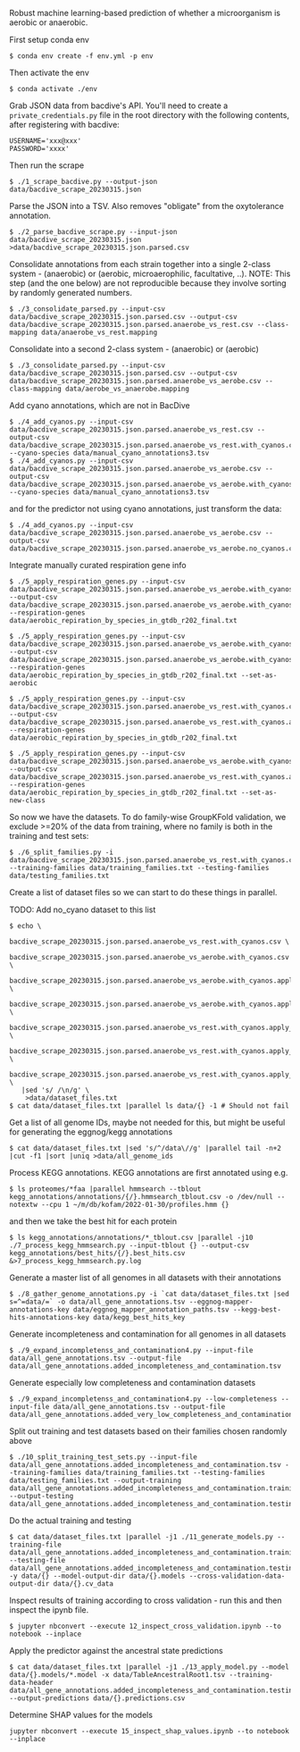 Robust machine learning-based prediction of whether a microorganism is aerobic or anaerobic.

First setup conda env
```
$ conda env create -f env.yml -p env
```

Then activate the env
```
$ conda activate ./env
```

Grab JSON data from bacdive's API. You'll need to create a `private_credentials.py` file in the root directory with the following contents, after registering with bacdive:
```
USERNAME='xxx@xxx'
PASSWORD='xxxx'
```

Then run the scrape
```
$ ./1_scrape_bacdive.py --output-json data/bacdive_scrape_20230315.json
```

Parse the JSON into a TSV. Also removes "obligate" from the oxytolerance annotation.
```
$ ./2_parse_bacdive_scrape.py --input-json data/bacdive_scrape_20230315.json >data/bacdive_scrape_20230315.json.parsed.csv
```

Consolidate annotations from each strain together into a single 2-class system - (anaerobic) or (aerobic, microaerophilic, facultative, ..). NOTE: This step (and the one below) are not reproducible because they involve sorting by randomly generated numbers.
```
$ ./3_consolidate_parsed.py --input-csv data/bacdive_scrape_20230315.json.parsed.csv --output-csv data/bacdive_scrape_20230315.json.parsed.anaerobe_vs_rest.csv --class-mapping data/anaerobe_vs_rest.mapping
```

Consolidate into a second 2-class system - (anaerobic) or (aerobic) 
```
$ ./3_consolidate_parsed.py --input-csv data/bacdive_scrape_20230315.json.parsed.csv --output-csv data/bacdive_scrape_20230315.json.parsed.anaerobe_vs_aerobe.csv --class-mapping data/aerobe_vs_anaerobe.mapping
```

Add cyano annotations, which are not in BacDive
```
$ ./4_add_cyanos.py --input-csv data/bacdive_scrape_20230315.json.parsed.anaerobe_vs_rest.csv --output-csv data/bacdive_scrape_20230315.json.parsed.anaerobe_vs_rest.with_cyanos.csv --cyano-species data/manual_cyano_annotations3.tsv
$ ./4_add_cyanos.py --input-csv data/bacdive_scrape_20230315.json.parsed.anaerobe_vs_aerobe.csv --output-csv data/bacdive_scrape_20230315.json.parsed.anaerobe_vs_aerobe.with_cyanos.csv --cyano-species data/manual_cyano_annotations3.tsv
```
and for the predictor not using cyano annotations, just transform the data:
```
$ ./4_add_cyanos.py --input-csv data/bacdive_scrape_20230315.json.parsed.anaerobe_vs_aerobe.csv --output-csv data/bacdive_scrape_20230315.json.parsed.anaerobe_vs_aerobe.no_cyanos.csv
```

Integrate manually curated respiration gene info

```
$ ./5_apply_respiration_genes.py --input-csv data/bacdive_scrape_20230315.json.parsed.anaerobe_vs_aerobe.with_cyanos.csv --output-csv data/bacdive_scrape_20230315.json.parsed.anaerobe_vs_aerobe.with_cyanos.apply_respiration_gene_exclusion.csv --respiration-genes data/aerobic_repiration_by_species_in_gtdb_r202_final.txt

$ ./5_apply_respiration_genes.py --input-csv data/bacdive_scrape_20230315.json.parsed.anaerobe_vs_aerobe.with_cyanos.csv --output-csv data/bacdive_scrape_20230315.json.parsed.anaerobe_vs_aerobe.with_cyanos.apply_respiration_gene_set_aerobic.csv --respiration-genes data/aerobic_repiration_by_species_in_gtdb_r202_final.txt --set-as-aerobic

$ ./5_apply_respiration_genes.py --input-csv data/bacdive_scrape_20230315.json.parsed.anaerobe_vs_rest.with_cyanos.csv --output-csv data/bacdive_scrape_20230315.json.parsed.anaerobe_vs_rest.with_cyanos.apply_respiration_gene_exclusion.csv --respiration-genes data/aerobic_repiration_by_species_in_gtdb_r202_final.txt

$ ./5_apply_respiration_genes.py --input-csv data/bacdive_scrape_20230315.json.parsed.anaerobe_vs_aerobe.with_cyanos.csv --output-csv data/bacdive_scrape_20230315.json.parsed.anaerobe_vs_rest.with_cyanos.apply_respiration_gene_new_class.csv --respiration-genes data/aerobic_repiration_by_species_in_gtdb_r202_final.txt --set-as-new-class
```

So now we have the datasets. To do family-wise GroupKFold validation, we exclude >=20% of the data from training, where no family is both in the training and test sets:
```
$ ./6_split_families.py -i data/bacdive_scrape_20230315.json.parsed.anaerobe_vs_rest.with_cyanos.csv --training-families data/training_families.txt --testing-families data/testing_families.txt
```

Create a list of dataset files so we can start to do these things in parallel.

TODO: Add no_cyano dataset to this list
```
$ echo \
   bacdive_scrape_20230315.json.parsed.anaerobe_vs_rest.with_cyanos.csv \
   bacdive_scrape_20230315.json.parsed.anaerobe_vs_aerobe.with_cyanos.csv \
   bacdive_scrape_20230315.json.parsed.anaerobe_vs_aerobe.with_cyanos.apply_respiration_gene_exclusion.csv \
   bacdive_scrape_20230315.json.parsed.anaerobe_vs_aerobe.with_cyanos.apply_respiration_gene_set_aerobic.csv \
   bacdive_scrape_20230315.json.parsed.anaerobe_vs_rest.with_cyanos.apply_respiration_gene_exclusion.csv \
   bacdive_scrape_20230315.json.parsed.anaerobe_vs_rest.with_cyanos.apply_respiration_gene_set_aerobic.csv \
   bacdive_scrape_20230315.json.parsed.anaerobe_vs_rest.with_cyanos.apply_respiration_gene_new_class.csv \
   |sed 's/ /\n/g' \
    >data/dataset_files.txt
$ cat data/dataset_files.txt |parallel ls data/{} -1 # Should not fail
```

Get a list of all genome IDs, maybe not needed for this, but might be useful for generating the eggnog/kegg annotations
```
$ cat data/dataset_files.txt |sed 's/^/data\//g' |parallel tail -n+2 |cut -f1 |sort |uniq >data/all_genome_ids
```

Process KEGG annotations. KEGG annotations are first annotated using e.g.
```
$ ls proteomes/*faa |parallel hmmsearch --tblout kegg_annotations/annotations/{/}.hmmsearch_tblout.csv -o /dev/null --notextw --cpu 1 ~/m/db/kofam/2022-01-30/profiles.hmm {}
```
and then we take the best hit for each protein
```
$ ls kegg_annotations/annotations/*_tblout.csv |parallel -j10 ./7_process_kegg_hmmsearch.py --input-tblout {} --output-csv kegg_annotations/best_hits/{/}.best_hits.csv &>7_process_kegg_hmmsearch.py.log
```

Generate a master list of all genomes in all datasets with their annotations
```
$ ./8_gather_genome_annotations.py -i `cat data/dataset_files.txt |sed s=^=data/=` -o data/all_gene_annotations.tsv --eggnog-mapper-annotations-key data/eggnog_mapper_annotation_paths.tsv --kegg-best-hits-annotations-key data/kegg_best_hits_key
```

Generate incompleteness and contamination for all genomes in all datasets
```
$ ./9_expand_incompletenss_and_contamination4.py --input-file data/all_gene_annotations.tsv --output-file data/all_gene_annotations.added_incompleteness_and_contamination.tsv
```

Generate especially low completeness and contamination datasets
```
$ ./9_expand_incompletenss_and_contamination4.py --low-completeness --input-file data/all_gene_annotations.tsv --output-file data/all_gene_annotations.added_very_low_completeness_and_contamination.tsv
```

Split out training and test datasets based on their families chosen randomly above
```
$ ./10_split_training_test_sets.py --input-file data/all_gene_annotations.added_incompleteness_and_contamination.tsv --training-families data/training_families.txt --testing-families data/testing_families.txt --output-training data/all_gene_annotations.added_incompleteness_and_contamination.training.tsv --output-testing data/all_gene_annotations.added_incompleteness_and_contamination.testing.tsv
```

Do the actual training and testing
```
$ cat data/dataset_files.txt |parallel -j1 ./11_generate_models.py --training-file data/all_gene_annotations.added_incompleteness_and_contamination.training.tsv --testing-file data/all_gene_annotations.added_incompleteness_and_contamination.testing.tsv -y data/{} --model-output-dir data/{}.models --cross-validation-data-output-dir data/{}.cv_data
```

Inspect results of training according to cross validation - run this and then inspect the ipynb file.
```
$ jupyter nbconvert --execute 12_inspect_cross_validation.ipynb --to notebook --inplace
```

Apply the predictor against the ancestral state predictions
```
$ cat data/dataset_files.txt |parallel -j1 ./13_apply_model.py --model data/{}.models/*.model -x data/TableAncestralRoot1.tsv --training-data-header data/all_gene_annotations.added_incompleteness_and_contamination.testing.tsv --output-predictions data/{}.predictions.csv
```

Determine SHAP values for the models
```
jupyter nbconvert --execute 15_inspect_shap_values.ipynb --to notebook --inplace
```
